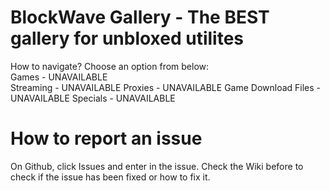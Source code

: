 # BlockWave Gallery - The BEST gallery for unbloxed utilites
How to navigate? Choose an option from below:<br/>
Games - UNAVAILABLE<br/>
Streaming - UNAVAILABLE
Proxies - UNAVAILABLE
Game Download Files - UNAVAILABLE
Specials - UNAVAILABLE

# How to report an issue
On Github, click Issues and enter in the issue. Check the Wiki before to check if the issue has been fixed or how to fix it.
